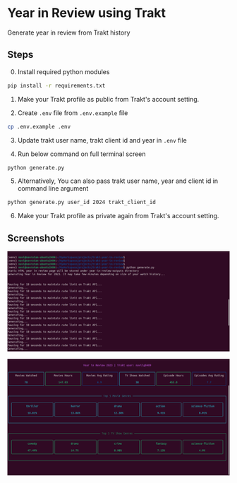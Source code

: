 # Year in Review using Trakt

Generate year in review from Trakt history

## Steps

0. Install required python modules

```bash
pip install -r requirements.txt
```

1. Make your Trakt profile as public from Trakt's account setting.

2. Create `.env` file from `.env.example` file

```bash
cp .env.example .env
```

3. Update trakt user name, trakt client id and year in `.env` file

4. Run below command on full terminal screen

```bash
python generate.py
```

5. Alternatively, You can also pass trakt user name, year and client id in command line argument

```bash
python generate.py user_id 2024 trakt_client_id
```

6. Make your Trakt profile as private again from Trakt's account setting.

## Screenshots

![](Screenshot-1.png)


![](Screenshot-2.png)
